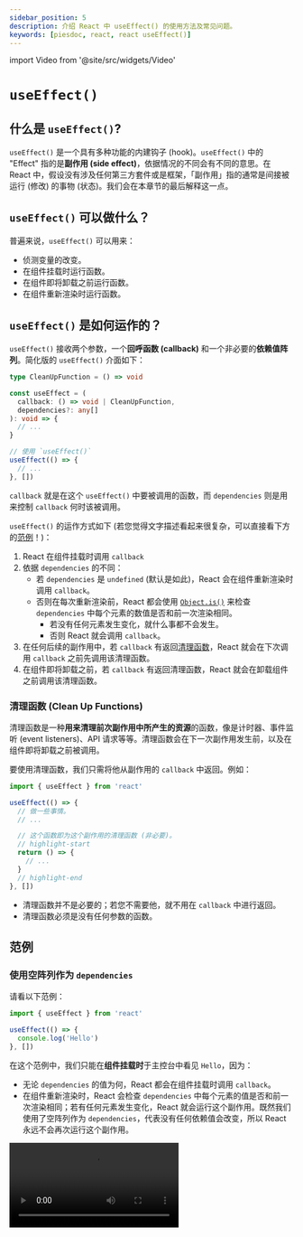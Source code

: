 ```yaml
---
sidebar_position: 5
description: 介绍 React 中 useEffect() 的使用方法及常见问题。
keywords: [piesdoc, react, react useEffect()]
---
```


import Video from '@site/src/widgets/Video'

# `useEffect()`

## 什么是 `useEffect()`?

`useEffect()` 是一个具有多种功能的内建钩子 (hook)。`useEffect()` 中的 "Effect" 指的是**副作用 (side effect)**，依据情况的不同会有不同的意思。在 React 中，假设没有涉及任何第三方套件或是框架，「副作用」指的通常是间接被运行 (修改) 的事物 (状态)。我们会在本章节的最后解释这一点。

## `useEffect()` 可以做什么？

普遍来说，`useEffect()` 可以用来：

- 侦测变量的改变。
- 在组件挂载时运行函数。
- 在组件即将卸载之前运行函数。
- 在组件重新渲染时运行函数。

## `useEffect()` 是如何运作的？

`useEffect()` 接收两个参数，一个**回呼函数 (callback)** 和一个非必要的**依赖值阵列**。简化版的 `useEffect()` 介面如下：

```ts showLineNumbers
type CleanUpFunction = () => void

const useEffect = (
  callback: () => void | CleanUpFunction,
  dependencies?: any[]
): void => {
  // ...
}

// 使用 `useEffect()`
useEffect(() => {
  // ...
}, [])
```

`callback` 就是在这个 `useEffect()` 中要被调用的函数，而 `dependencies` 则是用来控制 `callback` 何时该被调用。

`useEffect()` 的运作方式如下 (若您觉得文字描述看起来很复杂，可以直接看下方的[范例](#范例)！)：

1. React 在组件挂载时调用 `callback`
2. 依据 `dependencies` 的不同：
   - 若 `dependencies` 是 `undefined` (默认是如此)，React 会在组件重新渲染时调用 `callback`。
   - 否则在每次重新渲染前，React 都会使用 [`Object.is()`](https://developer.mozilla.org/en-US/docs/Web/JavaScript/Reference/Global_Objects/Object/is) 来检查 `dependencies` 中每个元素的数值是否和前一次渲染相同。
      - 若没有任何元素发生变化，就什么事都不会发生。
      - 否则 React 就会调用 `callback`。
3. 在任何后续的副作用中，若 `callback` 有返回[清理函数](#清理函数-clean-up-functions)，React 就会在下次调用 `callback` 之前先调用该清理函数。
4. 在组件即将卸载之前，若 `callback` 有返回清理函数，React 就会在卸载组件之前调用该清理函数。

### 清理函数 (Clean Up Functions)

清理函数是一种**用来清理前次副作用中所产生的资源**的函数，像是计时器、事件监听 (event listeners)、API 请求等等。清理函数会在下一次副作用发生前，以及在组件即将卸载之前被调用。

要使用清理函数，我们只需将他从副作用的 `callback` 中返回。例如：

```ts showLineNumbers
import { useEffect } from 'react'

useEffect(() => {
  // 做一些事情。
  // ...

  // 这个函数即为这个副作用的清理函数 (非必要)。
  // highlight-start
  return () => {
    // ...
  }
  // highlight-end
}, [])
```

- 清理函数并不是必要的；若您不需要他，就不用在 `callback` 中进行返回。
- 清理函数必须是没有任何参数的函数。

## 范例

### 使用空阵列作为 `dependencies`

请看以下范例：

```ts showLineNumbers
import { useEffect } from 'react'

useEffect(() => {
  console.log('Hello')
}, [])
```

在这个范例中，我们只能在**组件挂载时**于主控台中看见 `Hello`，因为：

- 无论 `dependencies` 的值为何，React 都会在组件挂载时调用 `callback`。
- 在组件重新渲染时，React 会检查 `dependencies` 中每个元素的值是否和前一次渲染相同；若有任何元素发生变化，React 就会运行这个副作用。既然我们使用了空阵列作为 `dependencies`，代表没有任何依赖值会改变，所以 React 永远不会再次运行这个副作用。

<Video src="/video/react/use-effect_empty-array_no-clean-up.mov" />

如果有个清理函数在 `callback` 中被返回呢？例如：

```ts showLineNumbers
import { useEffect } from 'react'

useEffect(() => {
  console.log('Hello')

  // highlight-start
  return () => {
    console.log('World')
  }
  // highlight-end
}, [])
```

由于 `dependencies` 是一个空阵列，代表除了首次副作用外不会有任何后续的副作用发生。因此我们能在主控台中看见 `World` 的时间点就只有在组件即将卸载之前。

<Video src="/video/react/use-effect_empty-array_with-clean-up.mov" />

### 使用不为空的阵列 `dependencies`

请看以下范例：

```tsx showLineNumbers
import { useState, useEffect } from 'react'

const [count, setCount] = useState(0)

useEffect(() => {
  console.log('Hello')
}, [count])
```

在这个范例中，我们能在主控台中看见 `Hello` 的时间点为**组件挂载后**，及**在 `count` 的值发生变化时**，因为：

- 无论 `dependencies` 的值为何，React 都会在组件挂载时调用 `callback`。
- `count` 是这个副作用的依赖值，所以他的改变会导致这个副用的运行。

<Video src="/video/react/use-effect_non-empty-array_no-clean-up.mov" />

如果有个清理函数在 `callback` 中被返回呢？例如：

```ts showLineNumbers
import { useState, useEffect } from 'react'

const [count, setCount] = useState(0)

useEffect(() => {
  console.log('Hello')

  // highlight-start
  return () => {
    console.log('World')
  }
  // highlight-end
}, [count])
```

在这个情况下，我们能在以下时间点于主控台中看见 `World`：

- 当 `count` 的值发生变化时 (所以在首次渲染中并不会看见)。另外，在后续的副作用中，React 会先运行清理函数，然后才运行副作用中的主要代码。
- 当组件即将卸载之前。

### 使用 `undefined` 作为 `dependencies`

请看以下范例：

```tsx showLineNumbers
import { useEffect } from 'react'

useEffect(() => {
  console.log('Hello')
})
```

在这个范例中，我们能在主控台中看见 `Hello` 的时间点为**组件挂载后**，及**组件重新渲染时**，因为：

- 无论 `dependencies` 的值为何，React 都会在组件挂载时调用 `callback`。
- `dependencies` 是 `undefined`，代表这个副作用会在组件重新渲染时被运行。

<Video src="/video/react/use-effect_non-empty-array_no-clean-up.mov" />

如果有个清理函数在 `callback` 中被返回呢？例如：

```ts showLineNumbers
import { useEffect } from 'react'

useEffect(() => {
  console.log('Hello')

  // highlight-start
  return () => {
    console.log('World')
  }
  // highlight-end
})
```

在这个情况下，我们能在以下时间点于主控台中看见 `World`：

- 当组件重新渲染时。另外，在后续的副作用中，React 会先运行清理函数，然后才运行副作用中的主要代码。
- 当组件即将卸载之前。

<Video src="/video/react/use-effect_non-empty-array_with-clean-up.mov" />

## 非同步回呼函数 (Async Callback)

目前 React 并不支援传递非同步函数给 `useEffect()`。但是，我们仍然可以透过在 `callback` 里面声明另一个 `async` 函数并主动调用他来进行非同步操作。举例来说：

```ts showLineNumbers
import { useEffect } from 'react'

useEffect(() => {
  // highlight-start
  const fetchData = async () => {
    // 我们可以在这里使用 `await`。
  }
  // highlight-end

  // 调用 async 函数
  // highlight-next-line
  fetchData()
}, [])
```

## 副作用是好的吗？

就如我们在文章开头时所说，「副作用」在不同的情况会有不同的意思。在 React 中，假设没有涉及任何第三方套件或是框架，「副作用」指的通常是间接被运行的事物；这些事物通常**不直观**，而且可能会使代码变得难懂和难以维护。

有时候副作用的确是我们唯一的选择，像是在组件挂载时调用 API，或是在组件卸载前做某些事情；但是有时候我们有比副作用更好的选择，**特别是 `useEffect()` 和 `setState()` 一起使用**的情况。

请考虑以下情境：

- 画面上有个输入框，我们必须记录使用者输入的内容。
- 若输入的内容中含有被禁止的字元 (像是 `a`)，我们就要在画面上显示 `Prohobited characters found`。

<Video src="/video/react/use-effect_prohibited-characters.mov" />

在这样情境中，我们经常能看见这样的代码：

```tsx showLineNumbers
import { useState, useEffect, ChangeEvent } from 'react'

export const Example = () => {
  const [value, setValue] = useState('')
  // highlight-next-line
  const [hasProhibitedChars, setHasProhibitedChars] = useState(false)

  // highlight-start
  useEffect(() => {
    setHasProhibitedChars(value.includes('a'))
  }, [value])
  // highlight-end

  const handleChange = (e: ChangeEvent<HTMLInputElement>) => {
    setValue(e.target.value)
  }

  return (
    <div>
      <input onChange={handleChange} />
      {hasProhibitedChars && <span>Prohibited characters found</span>}
    </div>
  )
}
```

在上面的范例中，除了 `value` 状态之外，我们还声明了 `hasProhibitedChars` 状态，用来表示 `value` 中是否包含被禁止的字元。然后我们使用了 `useEffect()` 并将 `value` 作为他的依赖值，这样我们才能在 `value` 改变时更新 `hasProhibitedChars`。

虽然这样的写法能正常运作，但是如果我们仔细想想，会发现其实不需要副作用。既然我们知道 `setValue()` 会在什么时候被调用，也就是说我们知道什么数值会被传入 `setValue()`，为什么我们不干脆同时调用 `setHasProhibitedChars()` 呢？例如：

```tsx showLineNumbers
import { useState, ChangeEvent } from 'react'

export const Example = () => {
  const [value, setValue] = useState('')
  const [hasProhibitedChars, setHasProhibitedChars] = useState(false)

  const handleChange = (e: ChangeEvent<HTMLInputElement>) => {
    const nextValue = e.target.value
    setValue(nextValue)
    // highlight-next-line
    setHasProhibitedChars(nextValue.includes('a'))
  }

  return (
    <div>
      <input onChange={handleChange} />
      {hasProhibitedChars && <span>Prohibited characters found</span>}
    </div>
  )
}
```

如此一来，和使用副作用相比，我们的代码就变得简洁许多。此外，在这种情况下，我们也不见得需要将 `hasProhibitedChars` 声明为一个独立的状态；将他声明成一般的变量或是使用 [`useMemo()`](./optimization-functions#usememo) 都很足够。例如：

```tsx showLineNumbers
import { useState, ChangeEvent } from 'react'

export const Example = () => {
  const [value, setValue] = useState('')

  // highlight-next-line
  const hasProhibitedChars = value.includes('a')

  const handleChange = (e: ChangeEvent<HTMLInputElement>) => {
    setValue(e.target.value)
  }

  return (
    <div>
      <input onChange={handleChange} />
      {hasProhibitedChars && <span>Prohibited characters found</span>}
    </div>
  )
}
```

综上所述，在使用 `useEffect()` 之前，建议先想想是否有其他的解决方案，尤其是当 `useEffect()` 和 `setState()` 一起使用，或是多个副作用被串在一起的情况。大多数时候这些副作用都可以藉由将调用 `setState()` 的时间点提前来避免，或是不要将变量声明为状态，就像我们在这个范例中处理 `hasProhibitedChars` 的方式一样。